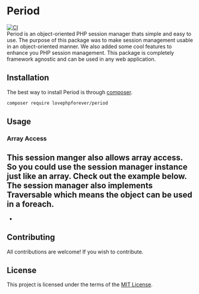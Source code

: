 # Period
[![CI](https://github.com/lovephpforever/period/actions/workflows/php.yml/badge.svg)](https://github.com/lovephpforever/period/actions/workflows/php.yml)<br />
Period is an object-oriented PHP session manager thats simple and easy to use. The purpose of this package was to make session management usable in an object-oriented manner. We also added some cool features to enhance you PHP session management. This package is completely framework agnostic and can be used in any web application.
## Installation
The best way to install Period is through [composer](https://getcomposer.org/).
```sh
composer require lovephpforever/period
```
## Usage
### Array Access
This session manger also allows array access. So you could use the session manager instance just like an array. Check out the example below. The session manager also implements Traversable which means the object can be used in a foreach.
- 
-
## Contributing
All contributions are welcome! If you wish to contribute.
## License
This project is licensed under the terms of the [MIT License](https://opensource.org/licenses/MIT).
